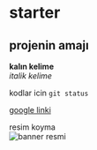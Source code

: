 # starter

## projenin amajı 

**kalın kelime** </br>
*italik kelime*

kodlar icin
`git status` 

[google linki](http://www.google.com)

resim koyma </br>
![banner resmi](dddddddddddddddddddd)



